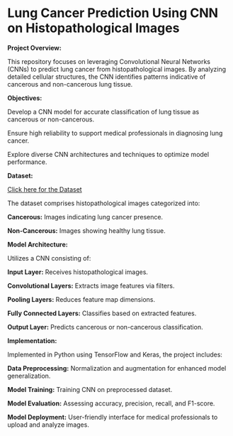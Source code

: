 # Lung Cancer Prediction Using CNN on Histopathological Images

**Project Overview:**

This repository focuses on leveraging Convolutional Neural Networks (CNNs) to predict lung cancer from histopathological images. By analyzing detailed cellular structures, the CNN identifies patterns indicative of cancerous and non-cancerous lung tissue.

**Objectives:**

Develop a CNN model for accurate classification of lung tissue as cancerous or non-cancerous.

Ensure high reliability to support medical professionals in diagnosing lung cancer.

Explore diverse CNN architectures and techniques to optimize model performance.

**Dataset:**

[Click here for the Dataset](https://www.kaggle.com/datasets/andrewmvd/lung-and-colon-cancer-histopathological-images)

The dataset comprises histopathological images categorized into:

**Cancerous:** Images indicating lung cancer presence.

**Non-Cancerous:** Images showing healthy lung tissue.

**Model Architecture:**

Utilizes a CNN consisting of:

**Input Layer:** Receives histopathological images.

**Convolutional Layers:** Extracts image features via filters.

**Pooling Layers:** Reduces feature map dimensions.

**Fully Connected Layers:** Classifies based on extracted features.

**Output Layer:** Predicts cancerous or non-cancerous classification.


**Implementation:**

Implemented in Python using TensorFlow and Keras, the project includes:

**Data Preprocessing:** Normalization and augmentation for enhanced model generalization.

**Model Training:** Training CNN on preprocessed dataset.

**Model Evaluation:** Assessing accuracy, precision, recall, and F1-score.

**Model Deployment:** User-friendly interface for medical professionals to upload and analyze images.
